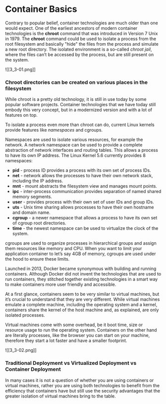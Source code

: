 # Container Basics

Contrary to popular belief, container technologies are much older than one would expect. One of the earliest ancestors of modern container technologies is the **chroot** command that was introduced in Version 7 Unix in 1979. The **chroot** command could be used to isolate a process from the root filesystem and basically "hide" the files from the process and simulate a new root directory. The isolated environment is a so-called _chroot jail_, where the files can’t be accessed by the process, but are still present on the system.

![[3_3-01.png]]

### Chroot directories can be created on various places in the filesystem

While chroot is a pretty old technology, it is still in use today by some popular software projects. Container technologies that we have today still embody this very concept, but in a modernized version and with a lot of features on top.

To isolate a process even more than chroot can do, current Linux kernels provide features like _namespaces_ and cgroups.

Namespaces are used to isolate various resources, for example the network. A network namespace can be used to provide a complete abstraction of network interfaces and routing tables. This allows a process to have its own IP address. The Linux Kernel 5.6 currently provides 8 namespaces:

-   **pid** - process ID provides a process with its own set of process IDs.
-   **net** - network allows the processes to have their own network stack, including the IP address.
-   **mnt** - mount abstracts the filesystem view and manages mount points.
-   **ipc** - inter-process communication provides separation of named shared memory segments.
-   **user** - provides process with their own set of user IDs and group IDs.
-   **uts** - Unix time sharing allows processes to have their own hostname and domain name.
-   **cgroup** - a newer namespace that allows a process to have its own set of cgroup root directories.
-   **time** - the newest namespace can be used to virtualize the clock of the system.

cgroups are used to organize processes in hierarchical groups and assign them resources like memory and CPU. When you want to limit your application container to let’s say 4GB of memory, cgroups are used under the hood to ensure these limits.

Launched in 2013, Docker became synonymous with building and running containers. Although Docker did not invent the technologies that are used to run containers, they stitched together existing technologies in a smart way to make containers more user friendly and accessible.

At a first glance, containers seem to be very similar to virtual machines, but it’s crucial to understand that they are very different. While virtual machines emulate a complete machine, including the operating system and a kernel, containers share the kernel of the host machine and, as explained, are only isolated processes.

Virtual machines come with some overhead, be it boot time, size or resource usage to run the operating system. Containers on the other hand are literally processes, like the browser you can start on your machine, therefore they start a lot faster and have a smaller footprint.


![[3_3-02.png]]

### Traditional Deployment vs Virtualized Deployment vs Container Deployment

  
In many cases it is not a question of whether you are using containers or virtual machines, rather you are using both technologies to benefit from the efficiency that containers have but still use the security advantages that the greater isolation of virtual machines bring to the table.